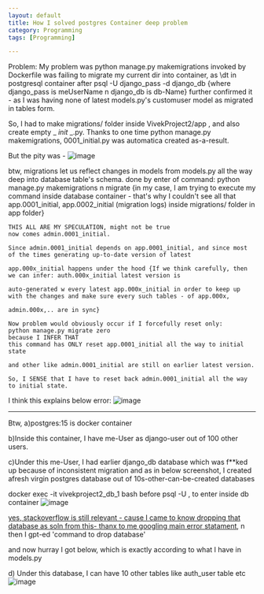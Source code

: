 ```yaml
---
layout: default
title: How I solved postgres Container deep problem
category: Programming
tags: [Programming]

---
```


Problem:
My problem was python manage.py makemigrations invoked by Dockerfile was failing to migrate my current dir into container, as \dt in postgresql container after psql -U django_pass -d django_db {where django_pass is meUserName n django_db is db-Name} further confirmed it - as I was having none of latest models.py's customuser model as migrated in tables form.

So, I had to make migrations/ folder inside VivekProject2/app , and also create empty _ _init_ _.py. Thanks to one time python manage.py makemigrations, 0001_initial.py was automatica created as-a-result.  


But the pity was - 
![image](https://github.com/user-attachments/assets/78eb101d-d10b-4f9a-b1ea-2c6bddc15980)

btw,  migrations let us reflect changes in models from models.py all the way deep into database table's schema.
done by enter of command: python manage.py makemigrations n migrate
{in my case, I am trying to execute my command inside database container - that's why I couldn't see all that app.0001_initial, app.0002_initial (migration logs) inside migrations/ folder in app folder}

```
THIS ALL ARE MY SPECULATION, might not be true
now comes admin.0001_initial.

Since admin.0001_initial depends on app.0001_initial, and since most of the times generating up-to-date version of latest

app.000x_initial happens under the hood {If we think carefully, then we can infer: auth.000x_initial latest version is 

auto-generated w every latest app.000x_initial in order to keep up with the changes and make sure every such tables - of app.000x,

admin.000x,.. are in sync}

Now problem would obviously occur if I forcefully reset only:
python manage.py migrate zero 
because I INFER THAT
this command has ONLY reset app.0001_initial all the way to initial state

and other like admin.0001_initial are still on earlier latest version.

So, I SENSE that I have to reset back admin.0001_initial all the way to initial state.
```

I think this explains below error:
![image](https://github.com/user-attachments/assets/78eb101d-d10b-4f9a-b1ea-2c6bddc15980)

---
Btw, 
a)postgres:15 is docker container

b)Inside this container, I have me-User as django-user out of 100 other users.

c)Under this me-User, I had earlier django_db database which was f**ked up because of inconsistent migration
and as in below screenshot, I created afresh virgin postgres database out of 10s-other-can-be-created databases


docker exec -it vivekproject2_db_1 bash before psql -U , to enter inside db container
![image](https://github.com/user-attachments/assets/c1264ea6-1c02-4793-a137-c45af072dc55)

[yes, stackoverflow is still relevant - cause I came to know dropping that database as soln from this- thanx to me googling main error statament](https://stackoverflow.com/questions/65562875/migration-admin-0001-initial-is-applied-before-its-dependency-app-0001-initial-o), n then I gpt-ed 'command to drop database'

and now hurray I got below, which is exactly according to what I have in models.py

d) Under this database, I can have 10 other tables like auth_user table etc
![image](https://github.com/user-attachments/assets/b3730a39-c4a7-4872-adbc-4ef1366941d4)
